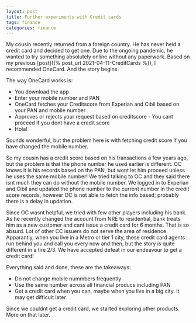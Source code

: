 ```yaml
---
layout: post
title: Further experiments with Credit cards
tags: finance
categories: finance
---
```


My cousin recently returned from a foreign country. He has never held a credit card and decided to get one. Due to the ongoing pandemic, he wanted to try something absolutely online without any paperwork. Based on my previous [post]({% post_url 2021-04-11-CreditCards %}), I recommended OneCard. And the story begins.


The way OneCard works is:

* You download the app 
* Enter your mobile number and PAN 
* OneCard fetches your Creditscore from Experian and Cibil based on your PAN and mobile number
* Approves or rejects your request based on creditscore - You cant proceed if you dont have a credit score 
* Hola!


Sounds wonderful, but the problem here is with fetching credit score if you have changed the mobile number. 


So my cousin has a credit score based on his transactions a few years ago, but the problem is that the phone number he used earlier is different. OC knows it is his records based on the PAN, but wont let him proceed unless he uses the same mobile number! We tried talking to OC and they said there isnt much they can do without the mobile number. We logged in to Experian and Cibil and updated the phone number to the current number in the credit score records, however OC is not able to fetch the info based; probably there is a delay in updation. 


Since OC wasnt helpful, we tried with few other players including his bank. As he recently changed the account from NRE to residential, bank treats him as a new customer and cant issue a credit card for 6 months. That is so absurd. Lot of other CC issuers do not serve the area of residence. Apparantly, when you live in a Metro or tier 1 city, these credit card agents run behind you and call you every now and then, but the story is quite different in a tire 2/3. We have accepted defeat in our endeavour to get a credit card!


Everything said and done, these are the takeaways:

* Do not change mobile nummbers frequently
* Use the same number across all financial producs including PAN
* Get a credit card when you can, maybe when you live in a big city. It may get difficult later


Since we couldnt get a credit card, we started exploring other products. More on that later.